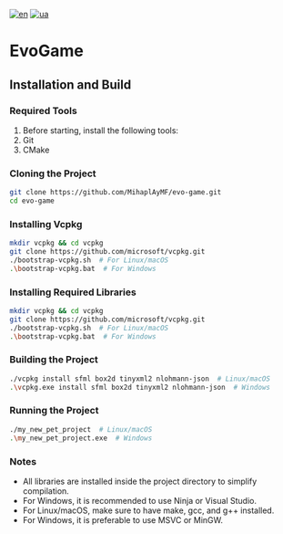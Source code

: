 [![en](https://img.shields.io/badge/Language-English-red.svg)](https://github.com/MihaplAyMF/evo-game/blob/main/README.md)
[![ua](https://img.shields.io/badge/Language-Ukrainian-green.svg)](https://github.com/MihaplAyMF/evo-game/blob/main/README.ua.md)

# EvoGame

## Installation and Build

### Required Tools

1. Before starting, install the following tools:
2. Git
3. CMake

### Cloning the Project

~~~sh
git clone https://github.com/MihaplAyMF/evo-game.git
cd evo-game
~~~

### Installing Vcpkg

```sh
mkdir vcpkg && cd vcpkg
git clone https://github.com/microsoft/vcpkg.git
./bootstrap-vcpkg.sh  # For Linux/macOS
.\bootstrap-vcpkg.bat  # For Windows
```

### Installing Required Libraries

```sh
mkdir vcpkg && cd vcpkg
git clone https://github.com/microsoft/vcpkg.git
./bootstrap-vcpkg.sh  # For Linux/macOS
.\bootstrap-vcpkg.bat  # For Windows
```

### Building the Project

```sh
./vcpkg install sfml box2d tinyxml2 nlohmann-json  # Linux/macOS
.\vcpkg.exe install sfml box2d tinyxml2 nlohmann-json  # Windows
```

### Running the Project

```sh
./my_new_pet_project  # Linux/macOS
.\my_new_pet_project.exe  # Windows
```

### Notes
* All libraries are installed inside the project directory to simplify compilation.
* For Windows, it is recommended to use Ninja or Visual Studio.
* For Linux/macOS, make sure to have make, gcc, and g++ installed.
* For Windows, it is preferable to use MSVC or MinGW.
